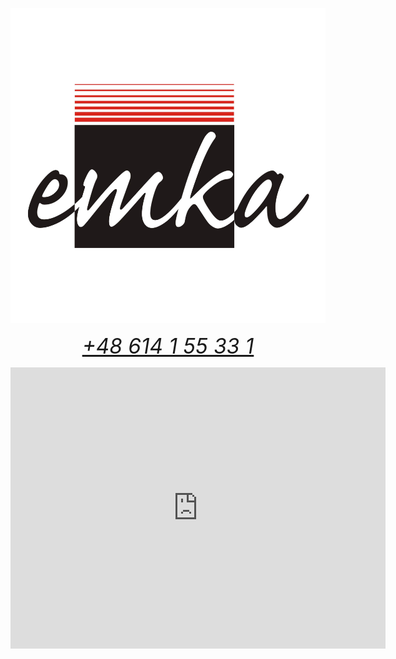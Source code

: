<div style="margin: auto;  text-align: center">


<a href="/"><img src="img/logo.png" alt="Sklep motoryzacyjny EMKA Gniezno" /></a>

<address>

<p>
<a style="font-size: 25pt" href="tel:+48614155331">+48 614 1 55 33 1</a>
</p>

<iframe src="https://www.google.com/maps/embed?pb=!1m14!1m8!1m3!1d9712.239386920664!2d17.6129695!3d52.514256!3m2!1i1024!2i768!4f13.1!3m3!1m2!1s0x47049182fd60c45d%3A0xd22532468cfb917a!2sSklep%20Motoryzacyjny%20Emka!5e0!3m2!1spl!2spl!4v1689247374860!5m2!1spl!2spl" width="600" height="450" style="border:0;" allowfullscreen="" loading="lazy" referrerpolicy="no-referrer-when-downgrade"></iframe>

</address>